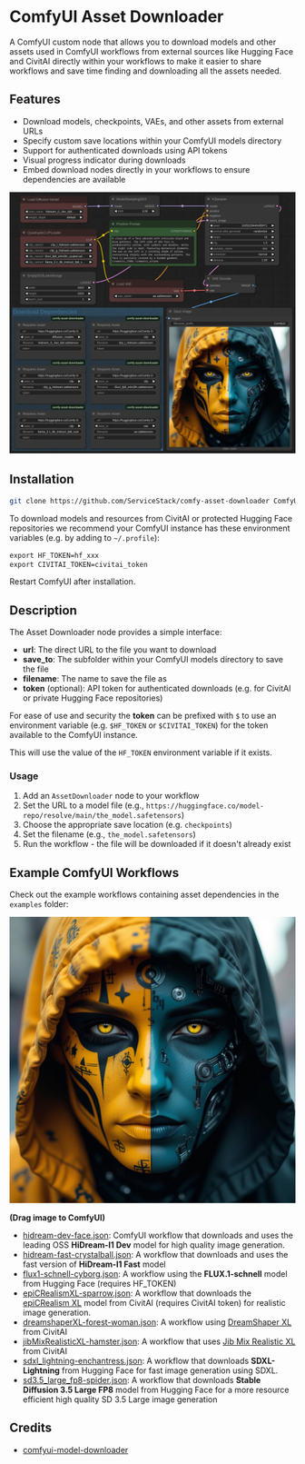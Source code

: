 # ComfyUI Asset Downloader

A ComfyUI custom node that allows you to download models and other assets used in ComfyUI workflows from external sources like Hugging Face and CivitAI directly within your workflows to make it easier to share workflows and save time finding and downloading all the assets needed.

## Features

- Download models, checkpoints, VAEs, and other assets from external URLs
- Specify custom save locations within your ComfyUI models directory
- Support for authenticated downloads using API tokens
- Visual progress indicator during downloads
- Embed download nodes directly in your workflows to ensure dependencies are available

[![](/examples/workflow.webp)](./examples/hidream-dev-face.png)

## Installation

```bash
git clone https://github.com/ServiceStack/comfy-asset-downloader ComfyUI/custom_nodes/comfy-asset-downloader
```

To download models and resources from CivitAI or protected Hugging Face repositories we recommend your ComfyUI
instance has these environment variables (e.g. by adding to `~/.profile`):

```
export HF_TOKEN=hf_xxx
export CIVITAI_TOKEN=civitai_token
```

Restart ComfyUI after installation.

## Description

The Asset Downloader node provides a simple interface:

- **url**: The direct URL to the file you want to download
- **save_to**: The subfolder within your ComfyUI models directory to save the file
- **filename**: The name to save the file as
- **token** (optional): API token for authenticated downloads (e.g. for CivitAI or private Hugging Face repositories)

For ease of use and security the **token** can be prefixed with `$` to use an environment variable (e.g. `$HF_TOKEN` or `$CIVITAI_TOKEN`) for the token available to the ComfyUI instance.

This will use the value of the `HF_TOKEN` environment variable if it exists.

### Usage

1. Add an `AssetDownloader` node to your workflow
2. Set the URL to a model file (e.g., `https://huggingface.co/model-repo/resolve/main/the_model.safetensors`)
3. Choose the appropriate save location (e.g. `checkpoints`)
4. Set the filename (e.g., `the_model.safetensors`)
5. Run the workflow - the file will be downloaded if it doesn't already exist

## Example ComfyUI Workflows

Check out the example workflows containing asset dependencies in the `examples` folder:

![](./examples/hidream-dev-face.png)

__(Drag image to ComfyUI)__

- [hidream-dev-face.json](./examples/hidream-dev-face.json): ComfyUI workflow that downloads and uses the leading OSS **HiDream-I1 Dev** model for high quality image generation.
- [hidream-fast-crystalball.json](./examples/hidream-fast-crystalball.json): A workflow that downloads and uses the fast version of **HiDream-I1 Fast** model
- [flux1-schnell-cyborg.json](./examples/flux1-schnell-cyborg.json): A workflow using the **FLUX.1-schnell** model from Hugging Face (requires HF_TOKEN)
- [epiCRealismXL-sparrow.json](./examples/epiCRealismXL-sparrow.json): A workflow that downloads the [epiCRealism XL](https://civitai.com/models/277058?modelVersionId=1522905) model from CivitAI (requires CivitAI token) for realistic image generation.
- [dreamshaperXL-forest-woman.json](./examples/dreamshaperXL-forest-woman.json): A workflow using [DreamShaper XL](https://civitai.com/models/112902/dreamshaper-xl) from CivitAI
- [jibMixRealisticXL-hamster.json](./examples/jibMixRealisticXL-hamster.json): A workflow that uses [Jib Mix Realistic XL](https://civitai.com/models/194768/jib-mix-realistic-xl) from CivitAI
- [sdxl_lightning-enchantress.json](./examples/sdxl_lightning-enchantress.json): A workflow that downloads **SDXL-Lightning** from Hugging Face for fast image generation using SDXL.
- [sd3.5_large_fp8-spider.json](./examples/sd3.5_large_fp8-spider.json): A workflow that downloads **Stable Diffusion 3.5 Large FP8** model from Hugging Face for a more resource efficient high quality SD 3.5 Large image generation

## Credits

 - [comfyui-model-downloader](https://github.com/ciri/comfyui-model-downloader)